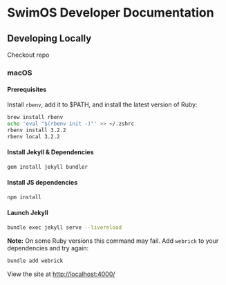 # SwimOS Developer Documentation

## Developing Locally

Checkout repo

### macOS

#### Prerequisites

Install `rbenv`, add it to $PATH, and install the latest version of Ruby:

```bash
brew install rbenv
echo 'eval "$(rbenv init -)"' >> ~/.zshrc
rbenv install 3.2.2
rbenv local 3.2.2
```

#### Install Jekyll & Dependencies

```bash
gem install jekyll bundler
```

#### Install JS dependencies

```bash
npm install
```

#### Launch Jekyll

```bash
bundle exec jekyll serve --livereload
```

**Note:** On some Ruby versions this command may fail. Add `webrick` to your dependencies and try again:

```bash
bundle add webrick
```

View the site at [http://localhost:4000/](http://localhost:4000/)
